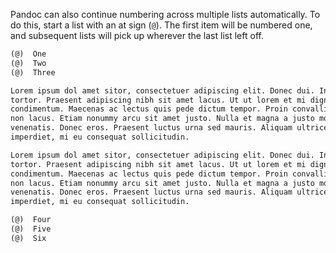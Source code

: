 Pandoc can also continue numbering across multiple lists automatically. To do this, start a list with an at sign (`@`). The first item will be numbered one, and subsequent lists will pick up wherever the last list left off.

```markdown
(@)  One
(@)  Two
(@)  Three

Lorem ipsum dol amet sitor, consectetuer adipiscing elit. Donec dui. Integer 
tortor. Praesent adipiscing nibh sit amet lacus. Ut ut lorem et mi dignissim 
condimentum. Maecenas ac lectus quis pede dictum tempor. Proin convallis pede 
non lacus. Etiam nonummy arcu sit amet justo. Nulla et magna a justo mollis 
venenatis. Donec eros. Praesent luctus urna sed mauris. Aliquam ultrices. Donec 
imperdiet, mi eu consequat sollicitudin.

Lorem ipsum dol amet sitor, consectetuer adipiscing elit. Donec dui. Integer 
tortor. Praesent adipiscing nibh sit amet lacus. Ut ut lorem et mi dignissim 
condimentum. Maecenas ac lectus quis pede dictum tempor. Proin convallis pede 
non lacus. Etiam nonummy arcu sit amet justo. Nulla et magna a justo mollis 
venenatis. Donec eros. Praesent luctus urna sed mauris. Aliquam ultrices. Donec 
imperdiet, mi eu consequat sollicitudin.

(@)  Four
(@)  Five
(@)  Six
```